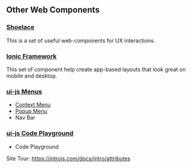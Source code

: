 ## Other Web Components

### [Shoelace](https://github.com/shoelace-style/shoelace)

This is a set of useful web-components for UX interactions.

### [Ionic Framework](https://ionicframework.com/docs/api)

This set of component help create app-based layouts that look great on mobile and desktop.

### [ui-js Menus](https://github.com/ui-js/web-components)

- [Context Menu](http://uijs.io/guides/context-menu)
- [Popup Menu](http://uijs.io/guides/popup-menu)
- Nav Bar

### [ui-js Code Playground](https://github.com/ui-js/code-playground)

- Code Playground

Site Tour:
https://introjs.com/docs/intro/attributes
